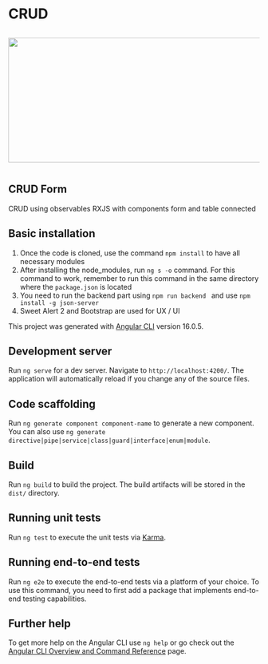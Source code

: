 # CRUD

<div style="display:flex; flex-wrap:wrap; justify-content:center; margin:auto">
   <img style="width:1000px; height:250px; margin:12px" src="https://github.com/LolaGM/RXJS/assets/116545851/b94c1512-5817-4035-8848-3bd7f17cefbb">
</div>


## CRUD Form
CRUD using observables RXJS with components form and table connected


## Basic installation

<ol>
    <li>Once the code is cloned, use the command <code>npm install</code> to have all necessary modules</li>
    <li>After installing the node_modules, run <code>ng s -o</code> command. For this command to work, remember to run this command in the same directory where the <code>package.json</code> is located</li>
    <li>You need to run the backend part using <code>npm run backend </code> and use <code>npm install -g json-server</code></li>
    <li>Sweet Alert 2 and Bootstrap are used for UX / UI </li>
</ol>

This project was generated with [Angular CLI](https://github.com/angular/angular-cli) version 16.0.5.

## Development server

Run `ng serve` for a dev server. Navigate to `http://localhost:4200/`. The application will automatically reload if you change any of the source files.

## Code scaffolding

Run `ng generate component component-name` to generate a new component. You can also use `ng generate directive|pipe|service|class|guard|interface|enum|module`.

## Build

Run `ng build` to build the project. The build artifacts will be stored in the `dist/` directory.

## Running unit tests

Run `ng test` to execute the unit tests via [Karma](https://karma-runner.github.io).

## Running end-to-end tests

Run `ng e2e` to execute the end-to-end tests via a platform of your choice. To use this command, you need to first add a package that implements end-to-end testing capabilities.

## Further help

To get more help on the Angular CLI use `ng help` or go check out the [Angular CLI Overview and Command Reference](https://angular.io/cli) page.
